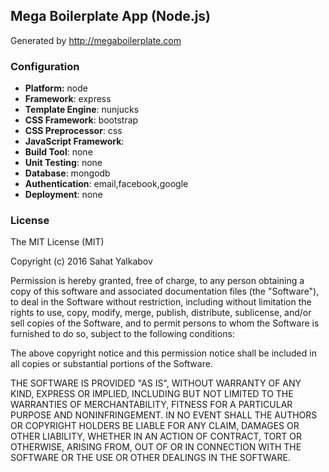 ## Mega Boilerplate App (Node.js)

Generated by http://megaboilerplate.com

### Configuration
- **Platform:** node
- **Framework**: express
- **Template Engine**: nunjucks
- **CSS Framework**: bootstrap
- **CSS Preprocessor**: css
- **JavaScript Framework**: 
- **Build Tool**: none
- **Unit Testing**: none
- **Database**: mongodb
- **Authentication**: email,facebook,google
- **Deployment**: none

### License
The MIT License (MIT)

Copyright (c) 2016 Sahat Yalkabov

Permission is hereby granted, free of charge, to any person obtaining a copy of this software and associated documentation files (the "Software"), to deal in the Software without restriction, including without limitation the rights to use, copy, modify, merge, publish, distribute, sublicense, and/or sell copies of the Software, and to permit persons to whom the Software is furnished to do so, subject to the following conditions:

The above copyright notice and this permission notice shall be included in all copies or substantial portions of the Software.

THE SOFTWARE IS PROVIDED "AS IS", WITHOUT WARRANTY OF ANY KIND, EXPRESS OR IMPLIED, INCLUDING BUT NOT LIMITED TO THE WARRANTIES OF MERCHANTABILITY, FITNESS FOR A PARTICULAR PURPOSE AND NONINFRINGEMENT. IN NO EVENT SHALL THE AUTHORS OR COPYRIGHT HOLDERS BE LIABLE FOR ANY CLAIM, DAMAGES OR OTHER LIABILITY, WHETHER IN AN ACTION OF CONTRACT, TORT OR OTHERWISE, ARISING FROM, OUT OF OR IN CONNECTION WITH THE SOFTWARE OR THE USE OR OTHER DEALINGS IN THE SOFTWARE.
